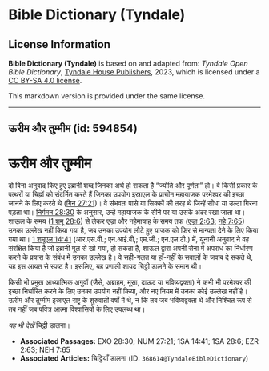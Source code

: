 # Bible Dictionary (Tyndale)

## License Information

**Bible Dictionary (Tyndale)** is based on and adapted from: _Tyndale Open Bible Dictionary_, [Tyndale House Publishers](https://tyndaleopenresources.com/), 2023, which is licensed under a [CC BY-SA 4.0 license](https://creativecommons.org/licenses/by-sa/4.0/legalcode.en).

This markdown version is provided under the same license.



--------------------------------

## ऊरीम और तुम्मीम (id: 594854)

ऊरीम और तुम्मीम
===============

दो बिना अनुवाद किए हुए इब्रानी शब्द जिनका अर्थ हो सकता है “ज्योति और पूर्णता” हो। वे किसी प्रकार के पत्थरों या चिह्नों को संदर्भित करते हैं जिनका उपयोग इस्राएल के प्राचीन महायाजक परमेश्वर की इच्छा जानने के लिए करते थे ([गिन 27:21](https://ref.ly/Num27:21))। वे संभवतः पासे या सिक्कों की तरह थे जिन्हें सीधा या उल्टा गिरना पड़ता था। [निर्गमन 28:30](https://ref.ly/Exod28:30) के अनुसार, उन्हें महायाजक के सीने पर या उसके अंदर रखा जाता था। शाऊल के समय ([1 शमू 28:6](https://ref.ly/1Sam28:6)) से लेकर एज्रा और नहेमायाह के समय तक ([एज्रा 2:63](https://ref.ly/Ezra2:63); [नहे 7:65](https://ref.ly/Neh7:65)) उनका उल्लेख नहीं किया गया है, जब उनका उपयोग लौटे हुए याजक को फिर से मान्यता देने के लिए किया गया था। [1 शमूएल 14:41](https://ref.ly/1Sam14:41) (आर.एस.वी.; एन.आई.वी,; एम.जी.; एन.एल.टी.) में, यूनानी अनुवाद ने वह संरक्षित किया है जो इब्रानी मूल से खो गया, हो सकता है, शाऊल द्वारा अपनी सेना में अपराध का निर्धारण करने के प्रयास के संबंध में उनका उल्लेख है। वे सही\-गलत या हाँ\-नहीं के सवालों के जवाब दे सकते थे, यह इस आयत से स्पष्ट है। इसलिए, यह प्रणाली शायद चिट्ठी डालने के समान थी।

किसी भी प्रमुख आध्यात्मिक अगुवों (जैसे, अब्राहम, मूसा, दाऊद या भविष्यद्वक्ता) ने कभी भी परमेश्वर की इच्छा निर्धारित करने के लिए उनका उपयोग नहीं किया, और नए नियम में उनका कोई उल्लेख नहीं है। ऊरीम और तुम्मीम इस्राएल राष्ट्र के शुरुवाती वर्षों में थे, न कि तब जब भविष्यद्वक्ता थे और निश्चित रूप से तब नहीं जब पवित्र आत्मा विश्वासियों के लिए उपलब्ध था।

*यह भी देखें* चिट्ठी डालना। 

* **Associated Passages:** EXO 28:30; NUM 27:21; 1SA 14:41; 1SA 28:6; EZR 2:63; NEH 7:65
* **Associated Articles:** चिट्ठियाँ डालना (ID: `368614@TyndaleBibleDictionary`)

